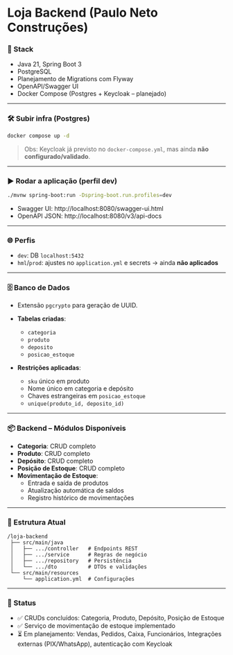 # Loja Backend (Paulo Neto Construções)

### 🚀 Stack
- Java 21, Spring Boot 3
- PostgreSQL
- Planejamento de Migrations com Flyway
- OpenAPI/Swagger UI
- Docker Compose (Postgres + Keycloak – planejado)

---

### 🛠️ Subir infra (Postgres)
```bash
docker compose up -d
```
> Obs: Keycloak já previsto no `docker-compose.yml`, mas ainda **não configurado/validado**.

---

### ▶️ Rodar a aplicação (perfil dev)
```bash
./mvnw spring-boot:run -Dspring-boot.run.profiles=dev
```
- Swagger UI: http://localhost:8080/swagger-ui.html
- OpenAPI JSON: http://localhost:8080/v3/api-docs

---

### 🌐 Perfis
- `dev`: DB `localhost:5432`
- `hml`/`prod`: ajustes no `application.yml` e secrets → ainda **não aplicados**

---

### 🗄️ Banco de Dados
- Extensão `pgcrypto` para geração de UUID.
- **Tabelas criadas**:
    - `categoria`
    - `produto`
    - `deposito`
    - `posicao_estoque`

- **Restrições aplicadas**:
    - `sku` único em produto
    - Nome único em categoria e depósito
    - Chaves estrangeiras em `posicao_estoque`
    - `unique(produto_id, deposito_id)`

---

### 📦 Backend – Módulos Disponíveis
- **Categoria**: CRUD completo
- **Produto**: CRUD completo
- **Depósito**: CRUD completo
- **Posição de Estoque**: CRUD completo
- **Movimentação de Estoque**:
    - Entrada e saída de produtos
    - Atualização automática de saldos
    - Registro histórico de movimentações

---

### 📂 Estrutura Atual
```
/loja-backend
 ├── src/main/java
 │   ├── .../controller   # Endpoints REST
 │   ├── .../service      # Regras de negócio
 │   ├── .../repository   # Persistência
 │   └── .../dto          # DTOs e validações
 └── src/main/resources
     └── application.yml  # Configurações
```

---

### 🔎 Status
- ✅ CRUDs concluídos: Categoria, Produto, Depósito, Posição de Estoque
- ✅ Serviço de movimentação de estoque implementado
- ⏳ Em planejamento: Vendas, Pedidos, Caixa, Funcionários, Integrações externas (PIX/WhatsApp), autenticação com Keycloak  
